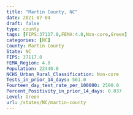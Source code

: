 ```yaml
---
title: "Martin County, NC"
date: 2021-07-04
draft: false
type: county
tags: [FIPS:37117.0,FEMA:4.0,Non-core,Green]
categories: [NC]
County: Martin County
State: NC
FIPS: 37117.0
FEMA_Region: 4.0
Population: 22440.0
NCHS_Urban_Rural_Classification: Non-core
Tests_in_prior_14_days: 561.0
Fourteen_day_test_rate_per_100000: 2500.0
Percent_Positivity_in_prior_14_days: 0.037
Level: Green
url: /states/NC/martin-county
---
```



